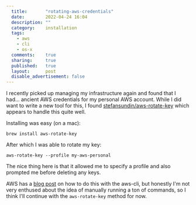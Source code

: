 ```yaml
---
  title:       "rotating-aws-credentials"
  date:        2022-04-24 16:04
  description: ""
  category:    installation
  tags:
    - aws
    - cli
    - os-x
  comments:    true
  sharing:     true
  published:   true
  layout:      post
  disable_advertisement: false
---
```


I recently picked up managing my infrastructure again and found that I had... ancient AWS credentials for my personal AWS account. While I did want to write a new tool for this, I found [stefansundin/aws-rotate-key](https://github.com/stefansundin/aws-rotate-key) which appears to handle this quite well.

Installing was easy (on a mac):

```shell
brew install aws-rotate-key
```

After which I was able to rotate my key:

```shell
aws-rotate-key --profile my-aws-personal
```

The nice thing here is that it allowed me to specify a profile and also prompted me before deleting any keys.

AWS has a [blog post](https://aws.amazon.com/blogs/security/how-to-rotate-access-keys-for-iam-users/) on how to do this with the aws-cli, but honestly I'm not very enthused about the idea of manually running a ton of commands, so I think I'll continue with the `aws-rotate-key` method for now.
